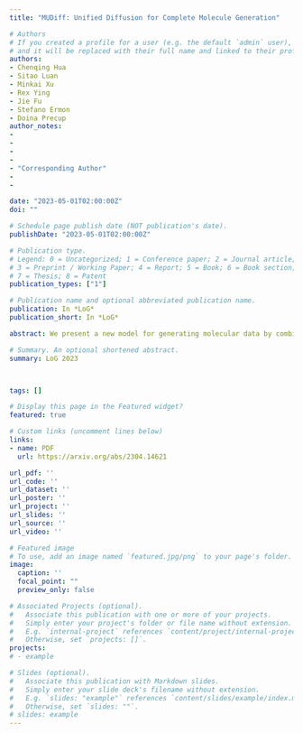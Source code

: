 ```yaml
---
title: "MUDiff: Unified Diffusion for Complete Molecule Generation"

# Authors
# If you created a profile for a user (e.g. the default `admin` user), write the username (folder name) here 
# and it will be replaced with their full name and linked to their profile.
authors:
- Chenqing Hua
- Sitao Luan
- Minkai Xu
- Rex Ying
- Jie Fu
- Stefano Ermon
- Doina Precup
author_notes:
-
-
- 
-
- "Corresponding Author"
-
- 

date: "2023-05-01T02:00:00Z"
doi: ""

# Schedule page publish date (NOT publication's date).
publishDate: "2023-05-01T02:00:00Z"

# Publication type.
# Legend: 0 = Uncategorized; 1 = Conference paper; 2 = Journal article;
# 3 = Preprint / Working Paper; 4 = Report; 5 = Book; 6 = Book section;
# 7 = Thesis; 8 = Patent
publication_types: ["1"]

# Publication name and optional abbreviated publication name.
publication: In *LoG*
publication_short: In *LoG*

abstract: We present a new model for generating molecular data by combining discrete and continuous diffusion processes. Our model generates a comprehensive representation of molecules, including atom features, 2D discrete molecule structures, and 3D continuous molecule coordinates. The use of diffusion processes allows for capturing the probabilistic nature of molecular processes and the ability to explore the effect of different factors on molecular structures and properties. Additionally, we propose a novel graph transformer architecture to denoise the diffusion process. The transformer is equivariant to Euclidean transformations, allowing it to learn invariant atom and edge representations while preserving the equivariance of atom coordinates. This transformer can be used to learn molecular representations robust to geometric transformations. We evaluate the performance of our model through experiments and comparisons with existing methods, showing its ability to generate more stable and valid molecules with good properties. Our model is a promising approach for designing molecules with desired properties and can be applied to a wide range of tasks in molecular modeling.

# Summary. An optional shortened abstract.
summary: LoG 2023



tags: []

# Display this page in the Featured widget?
featured: true

# Custom links (uncomment lines below)
links:
- name: PDF
  url: https://arxiv.org/abs/2304.14621

url_pdf: ''
url_code: ''
url_dataset: ''
url_poster: ''
url_project: ''
url_slides: ''
url_source: ''
url_video: ''

# Featured image
# To use, add an image named `featured.jpg/png` to your page's folder. 
image:
  caption: ''
  focal_point: ""
  preview_only: false

# Associated Projects (optional).
#   Associate this publication with one or more of your projects.
#   Simply enter your project's folder or file name without extension.
#   E.g. `internal-project` references `content/project/internal-project/index.md`.
#   Otherwise, set `projects: []`.
projects:
# - example

# Slides (optional).
#   Associate this publication with Markdown slides.
#   Simply enter your slide deck's filename without extension.
#   E.g. `slides: "example"` references `content/slides/example/index.md`.
#   Otherwise, set `slides: ""`.
# slides: example
---
```



<!-- {{% callout note %}}
Create your slides in Markdown - click the *Slides* button to check out the example.
{{% /callout %}} -->

<!-- Supplementary notes can be added here, including [code, math, and images](https://wowchemy.com/docs/writing-markdown-latex/). -->
